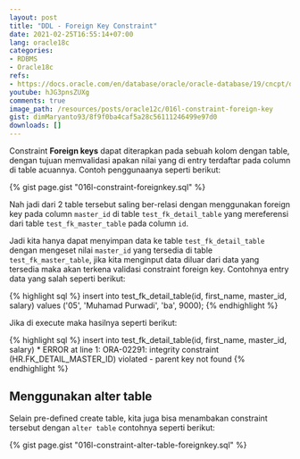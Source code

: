 ```yaml
---
layout: post
title: "DDL - Foreign Key Constraint"
date: 2021-02-25T16:55:14+07:00
lang: oracle18c
categories:
- RDBMS
- Oracle18c
refs: 
- https://docs.oracle.com/en/database/oracle/oracle-database/19/cncpt/data-integrity.html#GUID-7CD73D16-EA1A-4AA8-AA7D-4288557395B8
youtube: hJG3pnsZUXg
comments: true
image_path: /resources/posts/oracle12c/016l-constraint-foreign-key
gist: dimMaryanto93/8f9f0ba4caf5a28c56111246499e97d0
downloads: []
---
```


Constraint **Foreign keys** dapat diterapkan pada sebuah kolom dengan table, dengan tujuan memvalidasi apakan nilai yang di entry terdaftar pada column di table acuannya. Contoh penggunaanya seperti berikut:

{% gist page.gist "016l-constraint-foreignkey.sql" %}

Nah jadi dari 2 table tersebut saling ber-relasi dengan menggunakan foreign key pada column `master_id` di table `test_fk_detail_table` yang mereferensi dari table `test_fk_master_table` pada column `id`. 

Jadi kita hanya dapat menyimpan data ke table `test_fk_detail_table` dengan mengeset nilai `master_id` yang tersedia di table `test_fk_master_table`, jika kita menginput data diluar dari data yang tersedia maka akan terkena validasi constraint foreign key. Contohnya entry data yang salah seperti berikut:

{% highlight sql %}
insert into test_fk_detail_table(id, first_name, master_id, salary)
values ('05', 'Muhamad Purwadi', 'ba', 9000);
{% endhighlight %}

Jika di execute maka hasilnya seperti berikut:

{% highlight sql %}
insert into test_fk_detail_table(id, first_name, master_id, salary)
*
ERROR at line 1:
ORA-02291: integrity constraint (HR.FK_DETAIL_MASTER_ID) violated - parent key
not found
{% endhighlight %}

## Menggunakan alter table

Selain pre-defined create table, kita juga bisa menambakan constraint tersebut dengan `alter table` contohnya seperti berikut:

{% gist page.gist "016l-constraint-alter-table-foreignkey.sql" %}